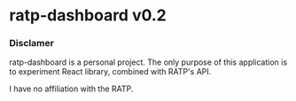 # ratp-dashboard v0.2

### Disclamer

ratp-dashboard is a personal project. The only purpose of this application is to experiment React library, combined with RATP's API.

I have no affiliation with the RATP.
